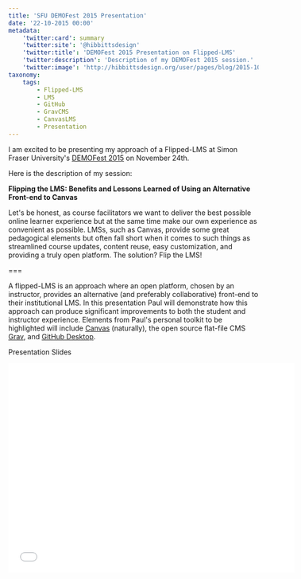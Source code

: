 ```yaml
---
title: 'SFU DEMOFest 2015 Presentation'
date: '22-10-2015 00:00'
metadata:
    'twitter:card': summary
    'twitter:site': '@hibbittsdesign'
    'twitter:title': 'DEMOFest 2015 Presentation on Flipped-LMS'
    'twitter:description': 'Description of my DEMOFest 2015 session.'
    'twitter:image': 'http://hibbittsdesign.org/user/pages/blog/2015-10-22-sfu-demofest-2015-presentation/cmpt-363-course-companion-home.png'
taxonomy:
    tags:
        - Flipped-LMS
        - LMS
        - GitHub
        - GravCMS
        - CanvasLMS
        - Presentation
---
```


I am excited to be presenting my approach of a Flipped-LMS at Simon Fraser University's [DEMOFest 2015](https://www.sfu.ca/tlc/programming/special/demofest-2015.html) on November 24th.

Here is the description of my session:

**Flipping the LMS: Benefits and Lessons Learned of Using an Alternative Front-end to Canvas**

Let's be honest, as course facilitators we want to deliver the best possible online learner experience but at the same time make our own experience as convenient as possible. LMSs, such as Canvas, provide some great pedagogical elements but often fall short when it comes to such things as streamlined course updates, content reuse, easy customization, and providing a truly open platform. The solution? Flip the LMS!

===

A flipped-LMS is an approach where an open platform, chosen by an instructor, provides an alternative (and preferably collaborative) front-end to their institutional LMS. In this presentation Paul will demonstrate how this approach can produce significant improvements to both the student and instructor experience. Elements from Paul's personal toolkit to be highlighted will include [Canvas](http://www.canvaslms.com/) (naturally), the open source flat-file CMS [Grav](http://getgrav.org/), and [GitHub Desktop](https://desktop.github.com/).

Presentation Slides
<div class="videoWrapper"><iframe src="//slides.com/paulhibbitts/sfu-demofest-2015-flipping-the-lms/embed" width="576" height="420" scrolling="no" frameborder="0" webkitallowfullscreen mozallowfullscreen allowfullscreen></iframe></div>
